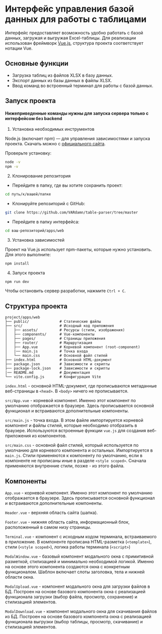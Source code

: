 # Интерфейс управления базой данных для работы с таблицами

Интерфейс предоставляет возможность удобно работать с базой данных, загружая и выгружая Excel-таблицы. Для реализации использован фреймворк [Vue.js](https://vuejs.org/), структура проекта соответствует нотации Vue.

## Основные функции

- Загрузка таблиц из файлов XLSX в базу данных.
- Экспорт данных из базы данных в файлы XLSX.
- Ввод команд во встроенный терминал для работы с базой данных.

## Запуск проекта 

#### Нижеприведенные команды нужны для запуска сервера только с интерфейсом без backend

1. Установка необходимых инструментов

Node.js (включает npm) — для управления зависимостями и запуска проекта. Скачать можно с [официального сайта](https://nodejs.org/en).

Проверьте установку:

```bash
node -v
npm -v
```

2. Клонирование репозитория

- Перейдите в папку, где вы хотите сохранить проект:

```bash
cd путь/к/вашей/папке
```
- Клонируйте репозиторий с GitHub:

```bash
git clone https://github.com/VARdamn/table-parser/tree/master
```

- Перейдите в папку интерфейса:

```bash
cd ваш-репозиторий/apps/web
```
3. Установка зависимостей

Проект на Vue.js использует npm-пакеты, которые нужно установить. Для этого выполните:

```bash
npm install
```

4. Запуск проекта

```bash
npm run dev
```

Чтобы остановить сервер разработки, нажмите `Ctrl + C`.

## Структура проекта

```
project/apps/web
├── public/              # Статические файлы
├── src/                 # Исходный код приложения
│   ├── assets/          # Ресурсы (стили, изображения)
│   ├── components/      # Vue-компоненты
│   ├── pages/           # Страницы приложения
│   ├── router/          # Маршрутизация
│   ├── App.vue          # Корневой компонент (root-component)
│   |── main.js          # Точка входа
│   └── main.css         # Основной файл стилей
├── index.html           # Основной HTML-документ
├── package.json         # Зависимости и скрипты
├── package-lock.json    # Зависимости и скрипты
|── README.md            # Документация
└── vite.config.js       # Конфигурация Vite
```


`index.html` - основной HTML-документ, где прописываются метаданные веб-страницы в `<head>`. В `<body>` ничего не прописывается.

`src/App.vue` - корневой компонент. Именно этот компонент по умолчанию отображается в браузере. Здесь прописывается основной функционал и встраиваются дополнительные компоненты.

`src/main.js` - точка входа. В этом файле импортируется корневой компонент и файлы стилей, которые необходимо отобразить в браузере. Используются встроенные функции `vue.js` для создания веб-приложения из компонентов.  

`src/main.css` - основной файл стилей, который используется по умолчанию для корневого компонента и остальных. Импортируется в `main.js`. Стили применяются к компоненту по умолчанию, если в компоненте не прописаны иные в разделе `<style scoped>`. Сначала применяются внутренние стили, позже - из этого файла.

## Компоненты

`App.vue` - корневой компонент. Именно этот компонент по умолчанию отображается в браузере. Здесь прописывается основной функционал и встраиваются дополнительные компоненты.

`Header.vue` - верхняя область сайта (шапка).

`Footer.vue` - нижняя область сайта, информационный блок, расположенный в самом низу страницы.

`Terminal.vue` - компонент с исходным кодом терминала, встраиваемого в приложение. В компоненте прописана HTML-разметка (`<template>`), стили (`<style scoped>`), логика работы терминала (`<script>`)

`ModalWindow.vue` - базовый компонент модального окна с примитивной разметкой, стилизацией и минимально необходимой логикой. Именно на основе этого компонента создаются окна с конкретным функционалом. Шаблон включает слоты заголовка, тела и нижней области окна.

`ModalUpload.vue` - компонент модального окна для загрузки файлов в БД. Построен на основе базового компонента окна с реализацией функционала загрузки (выбор файла, просмотр, сохранение) и стилизацией элементов.

`ModalDownload.vue` - компонент модального окна для скачивания файлов из БД. Построен на основе базового компонента окна с реализацией функционала выгрузки (выбор таблицы, просмотр, скачивание) и стилизацией элементов.

